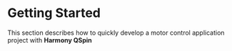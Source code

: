 # Getting Started
This section describes how to quickly develop a motor control application project with **Harmony QSpin**